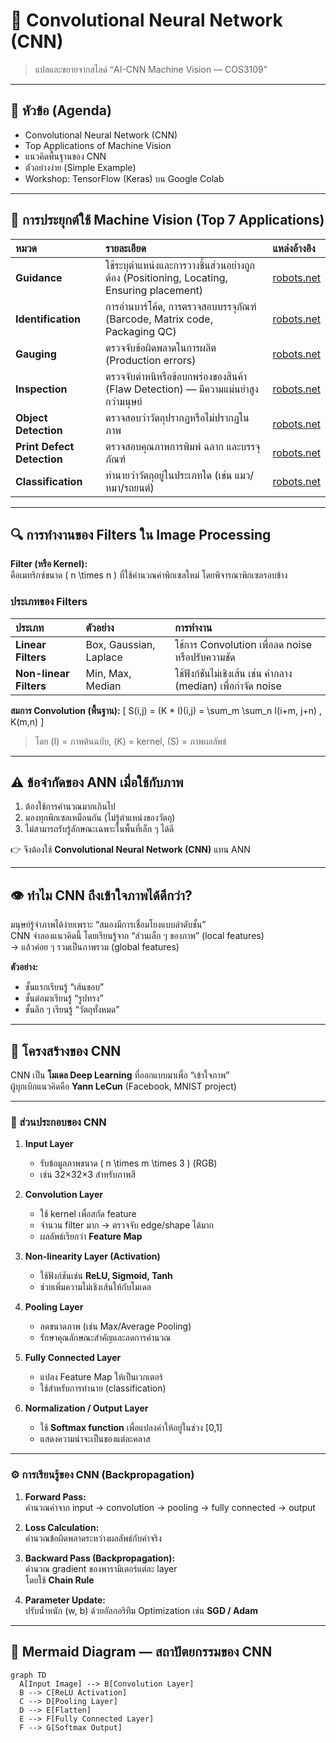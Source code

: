 # 🧠 Convolutional Neural Network (CNN)
> แปลและขยายจากสไลด์ “AI-CNN Machine Vision — COS3109”

---

## 🎯 หัวข้อ (Agenda)
- Convolutional Neural Network (CNN)  
- Top Applications of Machine Vision  
- แนวคิดพื้นฐานของ CNN  
- ตัวอย่างง่าย (Simple Example)  
- Workshop: TensorFlow (Keras) บน Google Colab  

---

## 🚀 การประยุกต์ใช้ Machine Vision (Top 7 Applications)

| หมวด | รายละเอียด | แหล่งอ้างอิง |
|:--|:--|:--|
| **Guidance** | ใช้ระบุตำแหน่งและการวางชิ้นส่วนอย่างถูกต้อง (Positioning, Locating, Ensuring placement) | [robots.net](https://robots.net/tech-reviews/deep-learning-applications/) |
| **Identification** | การอ่านบาร์โค้ด, การตรวจสอบบรรจุภัณฑ์ (Barcode, Matrix code, Packaging QC) | [robots.net](https://robots.net/tech-reviews/deep-learning-applications/) |
| **Gauging** | ตรวจจับข้อผิดพลาดในการผลิต (Production errors) | [robots.net](https://robots.net/tech-reviews/deep-learning-applications/) |
| **Inspection** | ตรวจจับตำหนิหรือข้อบกพร่องของสินค้า (Flaw Detection) — มีความแม่นยำสูงกว่ามนุษย์ | [robots.net](https://robots.net/tech-reviews/deep-learning-applications/) |
| **Object Detection** | ตรวจสอบว่าวัตถุปรากฏหรือไม่ปรากฏในภาพ | [robots.net](https://robots.net/tech-reviews/deep-learning-applications/) |
| **Print Defect Detection** | ตรวจสอบคุณภาพการพิมพ์ ฉลาก และบรรจุภัณฑ์ | [robots.net](https://robots.net/tech-reviews/deep-learning-applications/) |
| **Classification** | ทำนายว่าวัตถุอยู่ในประเภทใด (เช่น แมว/หมา/รถยนต์) | [robots.net](https://robots.net/tech-reviews/deep-learning-applications/) |

---

## 🔍 การทำงานของ Filters ใน Image Processing

**Filter (หรือ Kernel):**  
คือเมทริกซ์ขนาด \( n \times n \) ที่ใช้คำนวณค่าพิกเซลใหม่ โดยพิจารณาพิกเซลรอบข้าง

### ประเภทของ Filters
| ประเภท | ตัวอย่าง | การทำงาน |
|:--|:--|:--|
| **Linear Filters** | Box, Gaussian, Laplace | ใช้การ Convolution เพื่อลด noise หรือปรับความชัด |
| **Non-linear Filters** | Min, Max, Median | ใช้ฟังก์ชันไม่เชิงเส้น เช่น ค่ากลาง (median) เพื่อกำจัด noise |

**สมการ Convolution (พื้นฐาน):**
\[
S(i,j) = (K * I)(i,j) = \sum_m \sum_n I(i+m, j+n) \, K(m,n)
\]

> โดย \(I\) = ภาพต้นฉบับ, \(K\) = kernel, \(S\) = ภาพผลลัพธ์

---

## ⚠️ ข้อจำกัดของ ANN เมื่อใช้กับภาพ

1. ต้องใช้การคำนวณมากเกินไป  
2. มองทุกพิกเซลเหมือนกัน (ไม่รู้ตำแหน่งของวัตถุ)  
3. ไม่สามารถรับรู้ลักษณะเฉพาะในพื้นที่เล็ก ๆ ได้ดี  

👉 จึงต้องใช้ **Convolutional Neural Network (CNN)** แทน ANN

---

## 👁️ ทำไม CNN ถึงเข้าใจภาพได้ดีกว่า?

มนุษย์รู้จำภาพได้ง่ายเพราะ “สมองมีการเชื่อมโยงแบบลำดับชั้น”  
CNN จำลองแนวคิดนี้ โดยเรียนรู้จาก “ส่วนเล็ก ๆ ของภาพ” (local features)  
→ แล้วค่อย ๆ รวมเป็นภาพรวม (global features)

**ตัวอย่าง:**  
- ชั้นแรกเรียนรู้ “เส้นขอบ”  
- ชั้นต่อมาเรียนรู้ “รูปทรง”  
- ชั้นลึก ๆ เรียนรู้ “วัตถุทั้งหมด”  

---

## 🧬 โครงสร้างของ CNN

CNN เป็น **โมเดล Deep Learning** ที่ออกแบบมาเพื่อ “เข้าใจภาพ”  
ผู้บุกเบิกแนวคิดคือ **Yann LeCun** (Facebook, MNIST project)

---

### 🧩 ส่วนประกอบของ CNN

1. **Input Layer**  
   - รับข้อมูลภาพขนาด \( n \times m \times 3 \) (RGB)  
   - เช่น 32×32×3 สำหรับภาพสี  

2. **Convolution Layer**  
   - ใช้ kernel เพื่อสกัด feature  
   - จำนวน filter มาก → ตรวจจับ edge/shape ได้มาก  
   - ผลลัพธ์เรียกว่า **Feature Map**

3. **Non-linearity Layer (Activation)**  
   - ใช้ฟังก์ชันเช่น **ReLU, Sigmoid, Tanh**  
   - ช่วยเพิ่มความไม่เชิงเส้นให้กับโมเดล  

4. **Pooling Layer**  
   - ลดขนาดภาพ (เช่น Max/Average Pooling)  
   - รักษาคุณลักษณะสำคัญและลดการคำนวณ  

5. **Fully Connected Layer**  
   - แปลง Feature Map ให้เป็นเวกเตอร์  
   - ใช้สำหรับการทำนาย (classification)  

6. **Normalization / Output Layer**  
   - ใช้ **Softmax function** เพื่อแปลงค่าให้อยู่ในช่วง [0,1]  
   - แสดงความน่าจะเป็นของแต่ละคลาส  

---

### ⚙️ การเรียนรู้ของ CNN (Backpropagation)

1. **Forward Pass:**  
   คำนวณค่าจาก input → convolution → pooling → fully connected → output  

2. **Loss Calculation:**  
   คำนวณข้อผิดพลาดระหว่างผลลัพธ์กับค่าจริง  

3. **Backward Pass (Backpropagation):**  
   คำนวณ gradient ของพารามิเตอร์แต่ละ layer  
   โดยใช้ **Chain Rule**

4. **Parameter Update:**  
   ปรับน้ำหนัก (w, b) ด้วยอัลกอริทึม Optimization เช่น **SGD / Adam**

---

## 🧠 Mermaid Diagram — สถาปัตยกรรมของ CNN

```mermaid
graph TD
  A[Input Image] --> B[Convolution Layer]
  B --> C[ReLU Activation]
  C --> D[Pooling Layer]
  D --> E[Flatten]
  E --> F[Fully Connected Layer]
  F --> G[Softmax Output]
